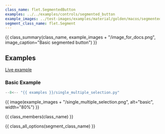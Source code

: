 ```yaml
---
class_name: flet.SegmentedButton
examples: ../../examples/controls/segmented_button
example_images: ../test-images/examples/material/golden/macos/segmented_button
segment_class_name: flet.Segment
---
```


{{ class_summary(class_name, example_images + "/image_for_docs.png", image_caption="Basic segmented button") }}

## Examples

[Live example](https://flet-controls-gallery.fly.dev/buttons/segmentedbutton)

### Basic Example

```python
--8<-- "{{ examples }}/single_multiple_selection.py"
```

{{ image(example_images + "/single_multiple_selection.png", alt="basic", width="80%") }}


{{ class_members(class_name) }}

{{ class_all_options(segment_class_name) }}
